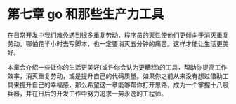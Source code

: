 # 第七章 go 和那些生产力工具

在日常开发中我们难免遇到很多重复劳动，程序员的天性使他们更倾向于消灭重复劳动。哪怕花半小时去写脚本，也一定要消灭五分钟的痛苦。这样才能让生活更美好。

本章会介绍一些让你的生活更美好(或许你会认为更糟糕)的工具，帮助你提高工作效率，消灭重复劳动，或是提升自己的代码质量。如果你之前从来没有想过借助工具来提升自己的幸福感，那么希望这一章能够帮你打开思路，成为一个掌握十八般兵器，并在日后的开发工作中努力追求一劳永逸的工程师。
